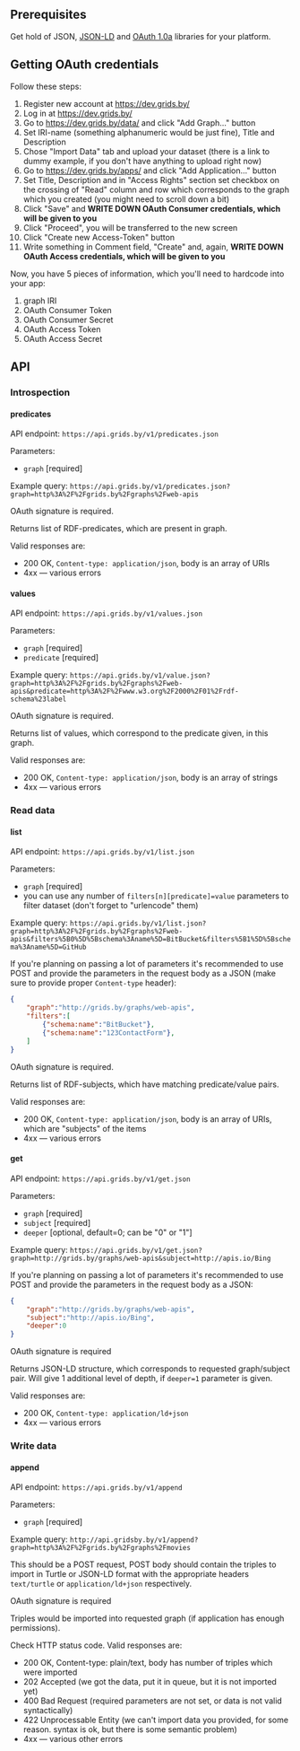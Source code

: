 ## Prerequisites

Get hold of JSON, [JSON-LD](http://json-ld.org/) and [OAuth 1.0a](http://oauth.net/core/1.0a/) libraries for your platform.

## Getting OAuth credentials

Follow these steps:

1. Register new account at https://dev.grids.by/
1. Log in at https://dev.grids.by/
1. Go to https://dev.grids.by/data/ and click "Add Graph…" button
 1. Set IRI-name (something alphanumeric would be just fine), Title and Description
 1. Chose "Import Data" tab and upload your dataset (there is a link to dummy example, if you don't have anything to upload right now)
1. Go to https://dev.grids.by/apps/ and click "Add Application…" button
 1. Set Title, Description and in "Access Rights" section set checkbox on the crossing of "Read" column and row which corresponds to the graph which you created (you might need to scroll down a bit)
 1. Click "Save" and **WRITE DOWN OAuth Consumer credentials, which will be given to you**
 1. Click "Proceed", you will be transferred to the new screen
 1. Click "Create new Access-Token" button
 1. Write something in Comment field, "Create" and, again, **WRITE DOWN OAuth Access credentials, which will be given to you**

Now, you have 5 pieces of information, which you'll need to hardcode into your app:

1. graph IRI
2. OAuth Consumer Token
3. OAuth Consumer Secret
4. OAuth Access Token
5. OAuth Access Secret

## API

### Introspection

#### predicates

API endpoint: `https://api.grids.by/v1/predicates.json`

Parameters:

* `graph` [required]

Example query: `https://api.grids.by/v1/predicates.json?graph=http%3A%2F%2Fgrids.by%2Fgraphs%2Fweb-apis`

OAuth signature is required.

Returns list of RDF-predicates, which are present in graph.

Valid responses are:

* 200 OK, `Content-type: application/json`, body is an array of URIs
* 4xx — various errors

#### values

API endpoint: `https://api.grids.by/v1/values.json`

Parameters:

* `graph` [required]
* `predicate` [required]

Example query: `https://api.grids.by/v1/value.json?graph=http%3A%2F%2Fgrids.by%2Fgraphs%2Fweb-apis&predicate=http%3A%2F%2Fwww.w3.org%2F2000%2F01%2Frdf-schema%23label`

OAuth signature is required.

Returns list of values, which correspond to the predicate given, in this graph.

Valid responses are:

* 200 OK, `Content-type: application/json`, body is an array of strings
* 4xx — various errors

### Read data

#### list

API endpoint: `https://api.grids.by/v1/list.json`

Parameters:

* `graph` [required]
* you can use any number of `filters[n][predicate]=value` parameters to filter dataset (don't forget to "urlencode" them)

Example query: `https://api.grids.by/v1/list.json?graph=http%3A%2F%2Fgrids.by%2Fgraphs%2Fweb-apis&filters%5B0%5D%5Bschema%3Aname%5D=BitBucket&filters%5B1%5D%5Bschema%3Aname%5D=GitHub`

If you're planning on passing a lot of parameters it's recommended to use POST and provide the parameters in the request body as a JSON (make sure to provide proper `Content-type` header):

```json
{
    "graph":"http://grids.by/graphs/web-apis",
    "filters":[
        {"schema:name":"BitBucket"},
        {"schema:name":"123ContactForm"},
    ]
}
```

OAuth signature is required.

Returns list of RDF-subjects, which have matching predicate/value pairs.

Valid responses are:

* 200 OK, `Content-type: application/json`, body is an array of URIs, which are "subjects" of the items
* 4xx — various errors

#### get

API endpoint: `https://api.grids.by/v1/get.json`

Parameters:

* `graph` [required]
* `subject` [required]
* `deeper` [optional, default=0; can be "0" or "1"]

Example query: `https://api.grids.by/v1/get.json?graph=http://grids.by/graphs/web-apis&subject=http://apis.io/Bing`

If you're planning on passing a lot of parameters it's recommended to use POST and provide the parameters in the request body as a JSON:
```json
{
    "graph":"http://grids.by/graphs/web-apis",
    "subject":"http://apis.io/Bing",
    "deeper":0
}
```

OAuth signature is required

Returns JSON-LD structure, which corresponds to requested graph/subject pair. Will give 1 additional level of depth, if `deeper=1` parameter is given.

Valid responses are:

* 200 OK, `Content-type: application/ld+json`
* 4xx — various errors

### Write data

#### append

API endpoint: `https://api.grids.by/v1/append`

Parameters:

* `graph` [required]

Example query: `http://api.gridsby.by/v1/append?graph=http%3A%2F%2Fgrids.by%2Fgraphs%2Fmovies`

This should be a POST request, POST body should contain the triples to import in Turtle or JSON-LD format with the appropriate headers `text/turtle` or `application/ld+json` respectively. 

OAuth signature is required

Triples would be imported into requested graph (if application has enough permissions).

Check HTTP status code. Valid responses are:

* 200 OK, Content-type: plain/text, body has number of triples which were imported
* 202 Accepted (we got the data, put it in queue, but it is not imported yet)
* 400 Bad Request (required parameters are not set, or data is not valid syntactically)
* 422 Unprocessable Entity (we can't import data you provided, for some reason. syntax is ok, but there is some semantic problem)
* 4xx — various other errors

